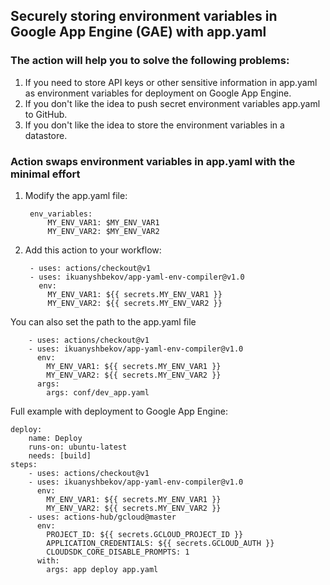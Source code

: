 ## Securely storing environment variables in Google App Engine (GAE) with app.yaml

### The action will help you to solve the following problems:
1. If you need to store API keys or other sensitive information in app.yaml as environment variables for deployment on Google App Engine.
2. If you don't like the idea to push secret environment variables app.yaml to GitHub.
3. If you don't like the idea to store the environment variables in a datastore.


### Action swaps environment variables in app.yaml with the minimal effort

1. Modify the app.yaml file:

        env_variables:
            MY_ENV_VAR1: $MY_ENV_VAR1
            MY_ENV_VAR2: $MY_ENV_VAR2

2. Add this action to your workflow:
    
        - uses: actions/checkout@v1
        - uses: ikuanyshbekov/app-yaml-env-compiler@v1.0
          env:
            MY_ENV_VAR1: ${{ secrets.MY_ENV_VAR1 }}
            MY_ENV_VAR2: ${{ secrets.MY_ENV_VAR2 }}  
            
You can also set the path to the app.yaml file
    
        - uses: actions/checkout@v1
        - uses: ikuanyshbekov/app-yaml-env-compiler@v1.0
          env:
            MY_ENV_VAR1: ${{ secrets.MY_ENV_VAR1 }}
            MY_ENV_VAR2: ${{ secrets.MY_ENV_VAR2 }}
          args:
            args: conf/dev_app.yaml


Full example with deployment to Google App Engine:     

    deploy:
        name: Deploy
        runs-on: ubuntu-latest
        needs: [build]
    steps:
        - uses: actions/checkout@v1
        - uses: ikuanyshbekov/app-yaml-env-compiler@v1.0
          env:
            MY_ENV_VAR1: ${{ secrets.MY_ENV_VAR1 }}
            MY_ENV_VAR2: ${{ secrets.MY_ENV_VAR2 }}              
        - uses: actions-hub/gcloud@master
          env:
            PROJECT_ID: ${{ secrets.GCLOUD_PROJECT_ID }}
            APPLICATION_CREDENTIALS: ${{ secrets.GCLOUD_AUTH }}
            CLOUDSDK_CORE_DISABLE_PROMPTS: 1
          with:
            args: app deploy app.yaml
